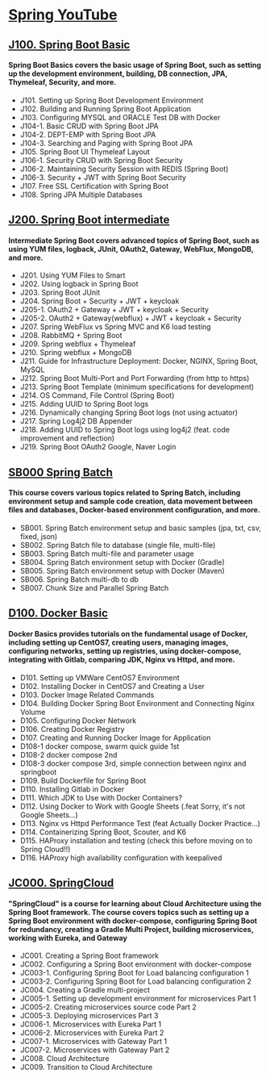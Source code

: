 # [Spring YouTube](https://www.youtube.com/channel/UCwySse_dh9rIxh2aJTgmvLw)

## [J100. Spring Boot Basic](https://www.youtube.com/playlist?list=PLogzC_RPf25E-mfrKvl6jWHU8r1jxCZgq)
#### Spring Boot Basics covers the basic usage of Spring Boot, such as setting up the development environment, building, DB connection, JPA, Thymeleaf, Security, and more.
- J101. Setting up Spring Boot Development Environment
- J102. Building and Running Spring Boot Application
- J103. Configuring MYSQL and ORACLE Test DB with Docker
- J104-1. Basic CRUD with Spring Boot JPA
- J104-2. DEPT-EMP with Spring Boot JPA
- J104-3. Searching and Paging with Spring Boot JPA
- J105. Spring Boot UI Thymeleaf Layout
- J106-1. Security CRUD with Spring Boot Security
- J106-2. Maintaining Security Session with REDIS (Spring Boot)
- J106-3. Security + JWT with Spring Boot Security
- J107. Free SSL Certification with Spring Boot
- J108. Spring JPA Multiple Databases

## [J200. Spring Boot intermediate](https://www.youtube.com/playlist?list=PLogzC_RPf25FXvkWEK4IafUylvWCkPI8i)
#### Intermediate Spring Boot covers advanced topics of Spring Boot, such as using YUM files, logback, JUnit, OAuth2, Gateway, WebFlux, MongoDB, and more.
- J201. Using YUM Files to Smart
- J202. Using logback in Spring Boot
- J203. Spring Boot JUnit
- J204. Spring Boot + Security + JWT + keycloak 
- J205-1. OAuth2 + Gateway + JWT + keycloak + Security
- J205-2. OAuth2 + Gateway(webflux) + JWT + keycloak + Security 
- J207. Spring WebFlux vs Spring MVC and K6 load testing
- J208. RabbitMQ + Spring Boot
- J209. Spring webflux + Thymeleaf
- J210. Spring webflux + MongoDB
- J211. Guide for Infrastructure Deployment: Docker, NGINX, Spring Boot, MySQL
- J212. Spring Boot Multi-Port and Port Forwarding (from http to https)
- J213. Spring Boot Template (minimum specifications for development)
- J214. OS Command, File Control (Spring Boot)
- J215. Adding UUID to Spring Boot logs
- J216. Dynamically changing Spring Boot logs (not using actuator)
- J217. Spring Log4j2 DB Appender
- J218. Adding UUID to Spring Boot logs using log4j2 (feat. code improvement and reflection)
- J219. Spring Boot OAuth2 Google, Naver Login

## [SB000 Spring Batch](https://www.youtube.com/playlist?list=PLogzC_RPf25HRSG9aO7qKrwbT-EecUMMR)
#### This course covers various topics related to Spring Batch, including environment setup and sample code creation, data movement between files and databases, Docker-based environment configuration, and more.
- SB001. Spring Batch environment setup and basic samples (jpa, txt, csv, fixed, json)
- SB002. Spring Batch file to database (single file, multi-file)
- SB003. Spring Batch multi-file and parameter usage
- SB004. Spring Batch environment setup with Docker (Gradle)
- SB005. Spring Batch environment setup with Docker (Maven)
- SB006. Spring Batch multi-db to db
- SB007. Chunk Size and Parallel Spring Batch

## [D100. Docker Basic](https://www.youtube.com/playlist?list=PLogzC_RPf25Fx3eNZzxLVw3dOL7r4XIUk)
#### Docker Basics provides tutorials on the fundamental usage of Docker, including setting up CentOS7, creating users, managing images, configuring networks, setting up registries, using docker-compose, integrating with Gitlab, comparing JDK, Nginx vs Httpd, and more.
- D101. Setting up VMWare CentOS7 Environment
- D102. Installing Docker in CentOS7 and Creating a User
- D103. Docker Image Related Commands
- D104. Building Docker Spring Boot Environment and Connecting Nginx Volume
- D105. Configuring Docker Network
- D106. Creating Docker Registry
- D107. Creating and Running Docker Image for Application
- D108-1 docker compose, swarm quick guide 1st
- D108-2 docker compose 2nd 
- D108-3 docker compose 3rd, simple connection between nginx and springboot
- D109. Build Dockerfile for Spring Boot
- D110. Installing Gitlab in Docker
- D111. Which JDK to Use with Docker Containers?
- D112. Using Docker to Work with Google Sheets (.feat Sorry, it's not Google Sheets...)
- D113. Nginx vs Httpd Performance Test (feat Actually Docker Practice...)
- D114. Containerizing Spring Boot, Scouter, and K6
- D115. HAProxy installation and testing (check this before moving on to Spring Cloud!!)
- D116. HAProxy high availability configuration with keepalived

## [JC000. SpringCloud](https://www.youtube.com/playlist?list=PLogzC_RPf25E9qprqOIDTzwZ24PuEf-1v)
#### "SpringCloud" is a course for learning about Cloud Architecture using the Spring Boot framework. The course covers topics such as setting up a Spring Boot environment with docker-compose, configuring Spring Boot for redundancy, creating a Gradle Multi Project, building microservices, working with Eureka, and Gateway 
- JC001. Creating a Spring Boot framework 
- JC002. Configuring a Spring Boot environment with docker-compose 
- JC003-1. Configuring Spring Boot for Load balancing configuration 1
- JC003-2. Configuring Spring Boot for Load balancing configuration 2 
- JC004. Creating a Gradle multi-project
- JC005-1. Setting up development environment for microservices Part 1
- JC005-2. Creating microservices source code Part 2
- JC005-3. Deploying microservices Part 3
- JC006-1. Microservices with Eureka Part 1 
- JC006-2. Microservices with Eureka Part 2 
- JC007-1. Microservices with Gateway Part 1
- JC007-2. Microservices with Gateway Part 2
- JC008. Cloud Architecture
- JC009. Transition to Cloud Architecture